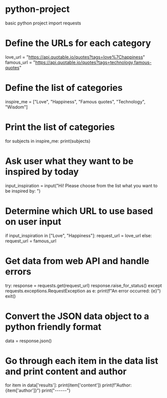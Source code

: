# python-project
basic python project
import requests

# Define the URLs for each category
love_url = "https://api.quotable.io/quotes?tags=love%7Chappiness"
famous_url = "https://api.quotable.io/quotes?tags=technology,famous-quotes"

# Define the list of categories
inspire_me = ["Love", "Happiness", "Famous quotes", "Technology", "Wisdom"]

# Print the list of categories
for subjects in inspire_me:
    print(subjects)

# Ask user what they want to be inspired by today
input_inspiration = input("Hi! Please choose from the list what you want to be inspired by: ")

# Determine which URL to use based on user input
if input_inspiration in ["Love", "Happiness"]:
    request_url = love_url
else:
    request_url = famous_url

# Get data from web API and handle errors
try:
    response = requests.get(request_url)
    response.raise_for_status()
except requests.exceptions.RequestException as e:
    print(f"An error occurred: {e}")
    exit()

# Convert the JSON data object to a python friendly format
data = response.json()

# Go through each item in the data list and print content and author
for item in data['results']:
    print(item['content'])
    print(f"Author: {item['author']}")
    print("------")
